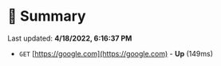 # 📖 Summary
Last updated: **4/18/2022, 6:16:37 PM**

- `GET` [https://google.com](https://google.com) - **Up** (149ms)
